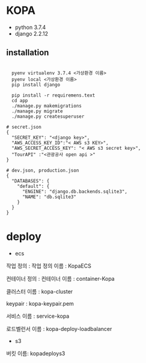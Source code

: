 # KOPA

- python 3.7.4
- django 2.2.12

## installation
```shell

  pyenv virtualenv 3.7.4 <가상환경 이름>
  pyenv local <가상환경 이름>
  pip install django

  pip install -r requiremens.text
  cd app
  ./manage.py makemigrations
  ./manage.py migrate
  ./manage.py createsuperuser
```

```shell
# secret.json
{
  "SECRET_KEY": "<django key>",
  "AWS_ACCESS_KEY_ID":"< AWS s3 KEY>",
  "AWS_SECRET_ACCESS_KEY": "< AWS s3 secret key>",
  "TourAPI" :"<관광공사 open api >"
}

# dev.json, production.json
{
  "DATABASES": {
    "default": {
      "ENGINE": "django.db.backends.sqlite3",
      "NAME": "db.sqlite3"
    }
  }
}

```

# deploy

- ecs

작업 정의 : 작업 정의 이름 : KopaECS

컨테이너 정의 : 컨테이너 이름 : container-Kopa

클러스터 이름 : kopa-cluster

keypair : kopa-keypair.pem

서비스 이름 : service-kopa

로드벨런서 이름 : kopa-deploy-loadbalancer

- s3 

버킷 이름: kopadeploys3
